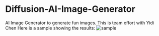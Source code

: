 # Diffusion-AI-Image-Generator
AI Image Generator to generate fun images. 
This is team effort with Yidi Chen 
Here is a sample showing the results:
![sample](https://github.com/rryisthebest2/Diffusion-AI-Image-Generator/assets/59399446/4ceaaedb-c4ad-4904-9528-970b69857b13)
